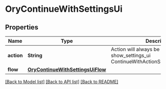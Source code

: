 # OryContinueWithSettingsUi

## Properties
Name | Type | Description | Notes
------------ | ------------- | ------------- | -------------
**action** | **String** | Action will always be &#x60;show_settings_ui&#x60; show_settings_ui ContinueWithActionShowSettingsUIString | 
**flow** | [**OryContinueWithSettingsUiFlow**](OryContinueWithSettingsUiFlow.md) |  | 

[[Back to Model list]](../README.md#documentation-for-models) [[Back to API list]](../README.md#documentation-for-api-endpoints) [[Back to README]](../README.md)


